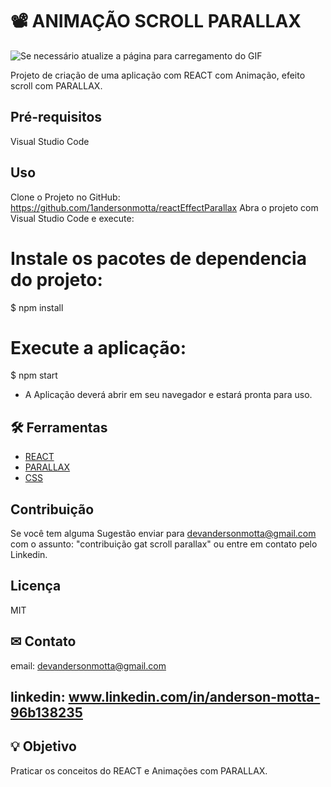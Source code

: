 # 📽 ANIMAÇÃO SCROLL PARALLAX 

![Se necessário atualize a página para carregamento do GIF](effectGif.gif)

Projeto de criação de uma aplicação com REACT com Animação, efeito scroll com PARALLAX.

## Pré-requisitos

Visual Studio Code

## Uso
Clone o Projeto no GitHub:
https://github.com/1andersonmotta/reactEffectParallax
Abra o projeto com Visual Studio Code e execute:  
# Instale os pacotes de dependencia do projeto:  
$ npm install  

# Execute a aplicação:  
$ npm start

- A Aplicação deverá abrir em seu navegador e estará pronta para uso.

## 🛠 Ferramentas

- [REACT](https://react.dev/)
- [PARALLAX](https://react-scroll-parallax.damnthat.tv/docs/intro)
- [CSS](https://developer.mozilla.org/pt-BR/docs/Web/CSS)

## Contribuição

Se você tem alguma Sugestão enviar para devandersonmotta@gmail.com com o assunto: "contribuição gat scroll parallax" ou entre em contato pelo Linkedin.

## Licença

MIT

## ✉ Contato

email: devandersonmotta@gmail.com

linkedin: www.linkedin.com/in/anderson-motta-96b138235
---

## 💡 Objetivo

Praticar os conceitos do REACT e Animações com PARALLAX. 


